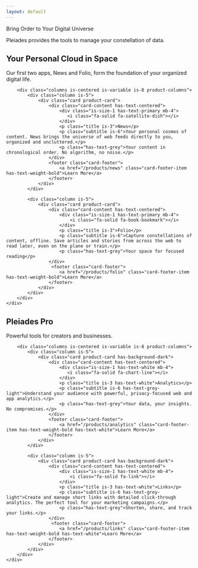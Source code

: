 ```yaml
---
layout: default
---
```


<section class="hero is-fullheight">
    <div class="hero-body">
        <div class="container has-text-centered">
            <p class="title is-1 has-text-white hero-title">
                Bring Order to Your Digital Universe
            </p>
            <p class="subtitle is-3 has-text-light mt-4 hero-subtitle">
                Pleiades provides the tools to manage your constellation of data.
            </p>
        </div>
    </div>
</section>

<section class="section is-medium" id="products">
    <div class="container">
        <div class="has-text-centered">
            <h2 class="title is-2">Your Personal Cloud in Space</h2>
            <p class="subtitle is-5 has-text-grey-dark">Our first two apps, News and Folio, form the foundation of your organized digital life.</p>
        </div>

        <div class="columns is-centered is-variable is-8 product-columns">
            <div class="column is-5">
                <div class="card product-card">
                    <div class="card-content has-text-centered">
                        <div class="is-size-1 has-text-primary mb-4">
                           <i class="fa-solid fa-satellite-dish"></i>
                        </div>
                        <p class="title is-3">News</p>
                        <p class="subtitle is-6">Your personal cosmos of content. News brings the universe of web feeds directly to you, organized and uncluttered.</p>
                        <p class="has-text-grey">Your content in chronological order. No algorithm, no noise.</p>
                    </div>
                    <footer class="card-footer">
                        <a href="/products/news" class="card-footer-item has-text-weight-bold">Learn More</a>
                    </footer>
                </div>
            </div>

            <div class="column is-5">
                <div class="card product-card">
                    <div class="card-content has-text-centered">
                        <div class="is-size-1 has-text-primary mb-4">
                            <i class="fa-solid fa-book-bookmark"></i>
                        </div>
                        <p class="title is-3">Folio</p>
                        <p class="subtitle is-6">Capture constellations of content, offline. Save articles and stories from across the web to read later, even on the plane or train.</p>
                        <p class="has-text-grey">Your space for focused reading</p>
                    </div>
                     <footer class="card-footer">
                        <a href="/products/folio" class="card-footer-item has-text-weight-bold">Learn More</a>
                    </footer>
                </div>
            </div>
        </div>
    </div>
</section>

<section class="section is-medium has-background-grey-darker" id="pro">
    <div class="container">
        <div class="has-text-centered">
            <h2 class="title is-2 has-text-white">Pleiades Pro</h2>
            <p class="subtitle is-5 has-text-grey-light">Powerful tools for creators and businesses.</p>
        </div>

        <div class="columns is-centered is-variable is-8 product-columns">
            <div class="column is-5">
                <div class="card product-card has-background-dark">
                    <div class="card-content has-text-centered">
                        <div class="is-size-1 has-text-white mb-4">
                           <i class="fa-solid fa-chart-line"></i>
                        </div>
                        <p class="title is-3 has-text-white">Analytics</p>
                        <p class="subtitle is-6 has-text-grey-light">Understand your audience with powerful, privacy-focused web and app analytics.</p>
                        <p class="has-text-grey">Your data, your insights. No compromises.</p>
                    </div>
                    <footer class="card-footer">
                        <a href="/products/analytics" class="card-footer-item has-text-weight-bold has-text-white">Learn More</a>
                    </footer>
                </div>
            </div>

            <div class="column is-5">
                <div class="card product-card has-background-dark">
                    <div class="card-content has-text-centered">
                        <div class="is-size-1 has-text-white mb-4">
                            <i class="fa-solid fa-link"></i>
                        </div>
                        <p class="title is-3 has-text-white">Links</p>
                        <p class="subtitle is-6 has-text-grey-light">Create and manage short links with detailed click-through analytics. The perfect tool for your marketing campaigns.</p>
                        <p class="has-text-grey">Shorten, share, and track your links.</p>
                    </div>
                     <footer class="card-footer">
                        <a href="/products/links" class="card-footer-item has-text-weight-bold has-text-white">Learn More</a>
                    </footer>
                </div>
            </div>
        </div>
    </div>
</section>
